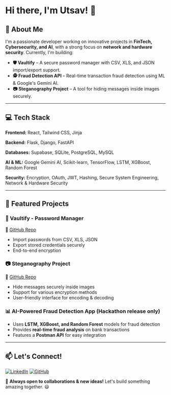 # Hi there, I'm Utsav! 👋


## 🚀 About Me

I'm a passionate developer working on innovative projects in **FinTech, Cybersecurity, and AI**, with a strong focus on **network and hardware security**. Currently, I'm building:
- **🛡️ Vaultify** – A secure password manager with CSV, XLS, and JSON import/export support.
- **🕵️ Fraud Detection API** – Real-time transaction fraud detection using ML & Google's Gemini AI.
- **📷 Steganography Project** – A tool for hiding messages inside images securely.


---

## 💻 Tech Stack

**Frontend:** React, Tailwind CSS, Jinja

**Backend:** Flask, Django, FastAPI

**Databases:** Supabase, SQLite, PostgreSQL, MySQL

**AI & ML:** Google Gemini AI, Scikit-learn, TensorFlow, LSTM, XGBoost, Random Forest

**Security:** Encryption, OAuth, JWT, Hashing, Secure System Engineering, Network & Hardware Security

---

## 📌 Featured Projects

### 🔐 Vaultify - Password Manager
🔗 [GitHub Repo](https://github.com/utsav-mistry/vaultify)

- Import passwords from CSV, XLS, JSON
- Export stored credentials securely
- End-to-end encryption

### 📷 Steganography Project
🔗 [GitHub Repo](https://github.com/utsav-mistry/steganography-project)

- Hide messages securely inside images
- Support for various encryption methods
- User-friendly interface for encoding & decoding

### 📊 AI-Powered Fraud Detection App (Hackathon release only)

- Uses **LSTM, XGBoost, and Random Forest** models for fraud detection
- Provides **real-time fraud analysis** on bank transactions
- Features a **Postman API** for easy integration

---

## 📫 Let's Connect!
[![LinkedIn](https://img.shields.io/badge/LinkedIn-Profile-blue?logo=linkedin)](https://www.linkedin.com/in/utsav-mistry-3056772b6/) 
[![GitHub](https://img.shields.io/badge/GitHub-Utsav-black?logo=github)](https://github.com/utsav-mistry)

🚀 **Always open to collaborations & new ideas!** Let's build something amazing together. 😃
